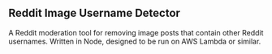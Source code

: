 ## Reddit Image Username Detector

A Reddit moderation tool for removing image posts that contain other Reddit usernames. Written in Node, designed to be run on AWS Lambda or similar.